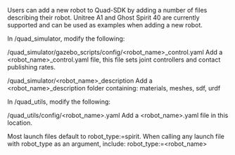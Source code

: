 Users can add a new robot to Quad-SDK by adding a number of files describing their robot. Unitree A1 and Ghost Spirit 40 are currently supported and can be used as examples when adding a new robot. 

In /quad_simulator, modify the following: 

/quad_simulator/gazebo_scripts/config/<robot_name>_control.yaml
Add a <robot_name>_control.yaml file, this file sets joint controllers and contact publishing rates. 

/quad_simulator/<robot_name>_description
Add a <robot_name>_description folder containing: materials, meshes, sdf, urdf

In /quad_utils, modify the following:

/quad_utils/config/<robot_name>.yaml
Add a <robot_name>.yaml file in this location. 

Most launch files default to robot_type:=spirit. When calling any launch file with robot_type as an argument, include: robot_type:=<robot_name>

